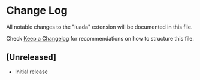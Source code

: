 # Change Log

All notable changes to the "luada" extension will be documented in this file.

Check [Keep a Changelog](http://keepachangelog.com/) for recommendations on how to structure this file.

## [Unreleased]

- Initial release